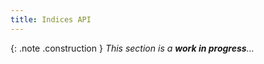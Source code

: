 ```yaml
---
title: Indices API
---
```


{: .note .construction }
_This section is a **work in progress**..._

<div style="min-height: 800px"></div>